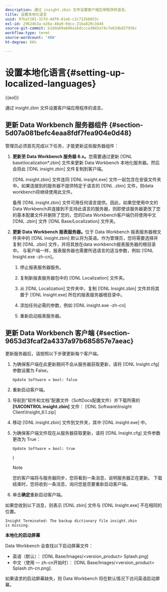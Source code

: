 ```yaml
---
description: 通过 insight.zbin 文件设置客户端应用程序的语言。
title: 设置本地化语言
uuid: 97baf281-32fd-4df0-81a6-c2c7126b053c
exl-id: 29624b3a-e26a-48a9-9dcc-21ba829c34d4
source-git-commit: b1dda69a606a16dccca30d2a74c7e63dbd27936c
workflow-type: tm+mt
source-wordcount: '468'
ht-degree: 66%

---
```


# 设置本地化语言{#setting-up-localized-languages}

{{eol}}

通过 insight.zbin 文件设置客户端应用程序的语言。

## 更新 Data Workbench 服务器组件 {#section-5d07a081befc4eaa8fdf7fea904e0d48}

管理员必须首先完成以下任务，才能更新这些服务器组件：

1. **更新至 Data Workbench 服务器 6.x。**&#x200B;您需要通过更新 [!DNL base\localization\*.zbin] 文件来更新 Data Workbench 本地化服务器。然后会将此 [!DNL insight.zbin] 文件复制到客户端。

   [!DNL insight.zbin] 文件连同 [!DNL insight.exe] 文件一起包含在安装文件夹中。如果连接到的服务器不提供特定于语言的 [!DNL .zbin] 文件，则data workbench将继续使用此文件。

   备用 [!DNL insight.zbin] 文件可用任何语言提供。因此，如果您使用中文的Data Workbench并连接到不支持此语言的服务器，则即使该服务器更改了您的基本配置文件并删除了您的，您的Data Workbench客户端仍将使用中文 [!DNL .zbin] 文件 [!DNL Base/Localization] 文件夹。

1. **更新 Data Workbench 报表服务器。**&#x200B;位于 Data Workbench 报表服务器根文件夹中的 [!DNL insight.zbin] 默认将为英语。作为管理员，您将需要选择并复制 [!DNL .zbin] 文件，并将其放在data workbench报表服务器的根目录中。 与客户端一样，报表服务器也需要所选语言的适当参数，例如 [!DNL Insight.exe -zh-cn]。

   1. 停止报表服务器服务。
   1. 复制新报表服务器包中的 [!DNL Localization] 文件夹。
   1. 从 [!DNL Localization] 文件夹中，复制 [!DNL Insight.zbin] 文件并将其置于 [!DNL Insight.exe] 所在的报表服务器根目录中。

   1. 添加任何必需的参数，例如 [!DNL insight.exe -zh-cn]
   1. 重新启动报表服务器。

## 更新 Data Workbench 客户端 {#section-9653d3fcaf2a4337a97b685857e7aeac}

更新服务器后，请按照以下步骤更新每个客户端。

1. 为确保客户端在此更新期间不会从服务器获取更新，请将 [!DNL Insight.cfg] 参数设置为 False。

   ```
   Update Software = bool: false
   ```

1. 重新启动客户端。
1. 导航到“软件和文档”配置文件（SoftDocs配置文件）并下载所需的 **[!UICONTROL insight.zbin]** 文件： [!DNL Software\Insight Client\Insight_6.1.zip]

1. 移动 [!DNL insight.zbin] 文件到文件夹，其中 [!DNL insight.exe] 中。

1. 为确保客户端文件现在从服务器获取更新，请将 [!DNL Insight.cfg] 文件参数更改为 True：

   ```
   Update Software = bool: true
   ```

   I

   >[!NOTE]
   >
   >您的客户端将与服务器同步，您将看到一条消息，说明服务器正在更新。 下载结束时，您将收到一条消息，询问您是否要重新启动客户端。

1. 单击&#x200B;**确定**&#x200B;重新启动客户端。

如果您收到以下消息，则表示 [!DNL zbin] 文件与 [!DNL Insight.exe] 不在相同的位置。

```
Insight Terminated: The backup dictionary file insight.zbin 
is missing.
```

**本地化的启动屏幕**

Data Workbench 会查找以下启动屏幕文件：

* 英语（默认）： [!DNL Base/Images/<version_product> Splash.png]
* 中文（使用 — zh-cn开始时）： [!DNL Base/Images/<version_product> Splash zh-cn.png].

如果请求的启动屏幕缺失，则 Data Workbench 将在默认情况下访问英语启动屏幕。

<!-- <a id="section_91AE5EF234C14652A7B04082A22629AB"></a> -->
